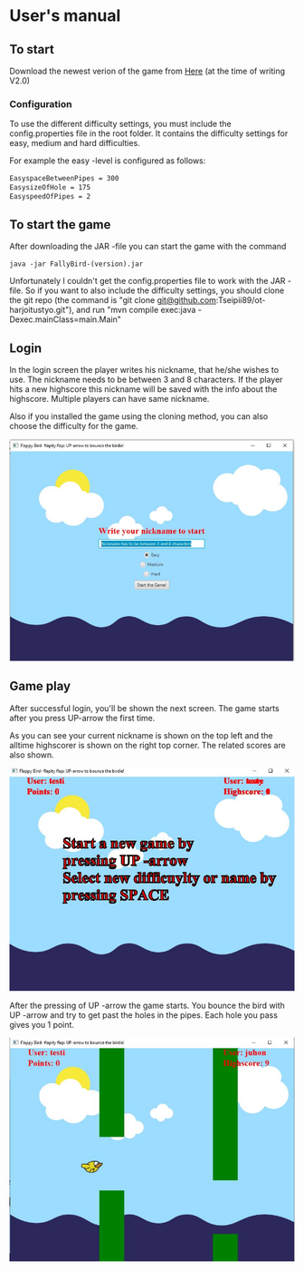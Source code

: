 # User's manual

## To start

Download the newest verion of the game from [Here](https://github.com/Tseipii89/ot-harjoitustyo/releases) (at the time of writing V2.0)

### Configuration

To use the different difficulty settings, you must include the config.properties file in the root folder. It contains the difficulty settings for easy, medium and hard difficulties. 

For example the easy -level is configured as follows:
```
EasyspaceBetweenPipes = 300
EasysizeOfHole = 175
EasyspeedOfPipes = 2
```

## To start the game

After downloading the JAR -file you can start the game with the command 

```
java -jar FallyBird-(version).jar
```

Unfortunately I couldn't get the config.properties file to work with the JAR -file. So if you want to also include the difficulty settings, you should clone the git repo (the command is "git clone git@github.com:Tseipii89/ot-harjoitustyo.git"), and run "mvn compile exec:java -Dexec.mainClass=main.Main"

## Login

In the login screen the player writes his nickname, that he/she wishes to use. The nickname needs to be between 3 and 8 characters. If the player hits a new highscore this nickname will be saved with the info about the highscore. Multiple players can have same nickname.

Also if you installed the game using the cloning method, you can also choose the difficulty for the game.

![Login screen](https://github.com/Tseipii89/ot-harjoitustyo/blob/master/documents/images/flappy-login.JPG)

## Game play

After successful login, you'll be shown the next screen. The game starts after you press UP-arrow the first time. 

As you can see your current nickname is shown on the top left and the alltime highscorer is shown on the right top corner. The related scores are also shown.

![Gamestart screen](https://github.com/Tseipii89/ot-harjoitustyo/blob/master/documents/images/flappy-gameStart.JPG)

After the pressing of UP -arrow the game starts. You bounce the bird with UP -arrow and try to get past the holes in the pipes. Each hole you pass gives you 1 point.

![GameOn screen](https://github.com/Tseipii89/ot-harjoitustyo/blob/master/documents/images/flappy-gameOn.JPG)
